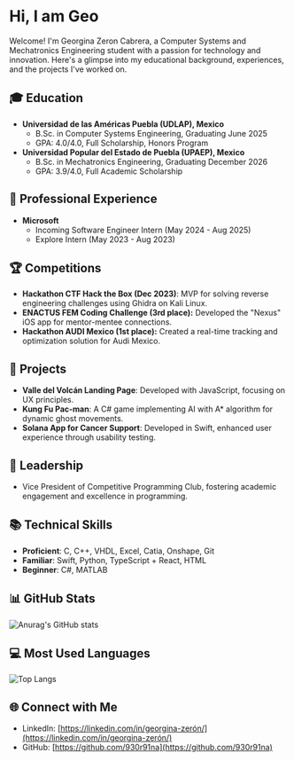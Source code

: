 # Hi, I am Geo

Welcome! I'm Georgina Zeron Cabrera, a Computer Systems and Mechatronics Engineering student with a passion for technology and innovation. Here's a glimpse into my educational background, experiences, and the projects I've worked on.

## 🎓 Education

- **Universidad de las Américas Puebla (UDLAP), Mexico**
  - B.Sc. in Computer Systems Engineering, Graduating June 2025
  - GPA: 4.0/4.0, Full Scholarship, Honors Program
- **Universidad Popular del Estado de Puebla (UPAEP), Mexico**
  - B.Sc. in Mechatronics Engineering, Graduating December 2026
  - GPA: 3.9/4.0, Full Academic Scholarship

## 💼 Professional Experience

- **Microsoft**
  - Incoming Software Engineer Intern (May 2024 - Aug 2025)
  - Explore Intern (May 2023 - Aug 2023)

## 🏆 Competitions

- **Hackathon CTF Hack the Box (Dec 2023)**: MVP for solving reverse engineering challenges using Ghidra on Kali Linux.
- **ENACTUS FEM Coding Challenge (3rd place):** Developed the "Nexus" iOS app for mentor-mentee connections.
- **Hackathon AUDI Mexico (1st place):** Created a real-time tracking and optimization solution for Audi Mexico.


## 🚀 Projects

- **Valle del Volcán Landing Page**: Developed with JavaScript, focusing on UX principles.
- **Kung Fu Pac-man**: A C# game implementing AI with A* algorithm for dynamic ghost movements.
- **Solana App for Cancer Support**: Developed in Swift, enhanced user experience through usability testing.

## 👥 Leadership

- Vice President of Competitive Programming Club, fostering academic engagement and excellence in programming.

## 📚 Technical Skills

- **Proficient**: C, C++, VHDL, Excel, Catia, Onshape, Git
- **Familiar**: Swift, Python, TypeScript + React, HTML
- **Beginner**: C#, MATLAB

## 📊 GitHub Stats

![Anurag's GitHub stats](https://github-readme-stats.vercel.app/api?username=930r91na&show_icons=true&bg_color=00000000&theme=dark&rank_icon=github)

## 💻 Most Used Languages

![Top Langs](https://github-readme-stats.vercel.app/api/top-langs/?username=930r91na&hide=javascript,html&theme=dark&layout=compact)


## 🌐 Connect with Me
- LinkedIn: [https://linkedin.com/in/georgina-zerón/](https://linkedin.com/in/georgina-zerón/)
- GitHub: [https://github.com/930r91na](https://github.com/930r91na)

